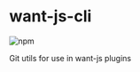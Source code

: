 # want-js-cli

![npm](https://img.shields.io/npm/v/want-js-cli?style=flat-square)

Git utils for use in want-js plugins

